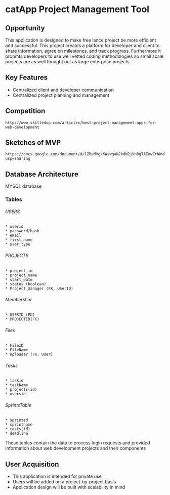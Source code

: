 # catApp Project Management Tool

## Opportunity

This application is designed to make free lance project be more efficient and successful. This project creates a platform for developer and client to share information, agree on milestones, and track progress. Furthermore it propmts developers to use well vetted coding methodologies so small scale projects are as well thought out as large enterprise projects.

## Key Features
  * Centralized client and developer communication
  * Centralized project planning and management
  
## Competition
    http://www.skilledup.com/articles/best-project-management-apps-for-web-development
    
## Sketches of MVP
    https://docs.google.com/document/d/1ZReMVgkKWswgaN2kdN2jVnBg7AEowZrNWwRcCj_kSvw/edit?usp=sharing
    
## Database Architecture
  
MYSQL database
  
### Tables
 
###### USERS
	* userid
	* password/hash
	* email
	* first_name
	* user_type
 
 
###### PROJECTS
	* project_id
	* project_name
	* start_date
	* status (boolean)
	* Project_manager (FK, USerID)
	
 
###### Membership
	* USERID (FK)
	* PROJECTID(FK)
 
###### Files
	* FileID
	* FileName
	* Uploader (FK, User)
 
###### Tasks
	* taskid
	* taskName
	* projects(id)
	* usersid
 
###### SprintsTable
	* sprinted
	* sprintname
	* tasks(id)
	* deadline
 
    
 These tables contain the data to process login requests and provided information about web development projects and their 
  components



## User Acquisition

 * This application is intended for private use
 * Users will be added on a project-by-project basis
 * Application design will be built with scalability in mind
